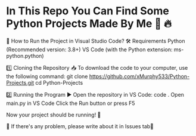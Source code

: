 # In This Repo You Can Find Some Python Projects Made By Me 🐍 🔥
🚀 How to Run the Project in Visual Studio Code? 
🛠 Requirements 
Python (Recommended version: 3.8+) 
VS Code (with the Python extension: ms-python.python) 

1️⃣ Cloning the Repository 📥 
To download the code to your computer, use the following command: 
git clone https://github.com/xMurphy533/Python-Projects.git 
cd Python-Projects 

2️⃣ Running the Program ▶️ 
Open the repository in VS Code: 
code . 
Open main.py in VS Code 
Click the Run button or press F5 

Now your project should be running! 🚀 

🙏 If there's any problem, please write about it in Issues tab🥺
